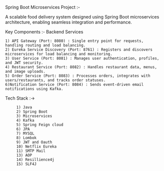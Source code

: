 Spring Boot Microservices Project :-


A scalable food delivery system designed using Spring Boot microservices architecture, enabling seamless integration and performance.


 Key Components :- 
Backend Services

    1) API Gateway (Port: 8080) : Single entry point for requests, handling routing and load balancing.
    2) Eureka Service Discovery (Port: 8761) : Registers and discovers microservices for load balancing and monitoring.
    3) User Service (Port: 8081) : Manages user authentication, profiles, and JWT security.
    4) Restaurant Service (Port: 8082) : Handles restaurant data, menus, and image uploads.
    5) Order Service (Port: 8083) : Processes orders, integrates with users/restaurants, and tracks order statuses.
    6)Notification Service (Port: 8084) : Sends event-driven email notifications using Kafka.

Tech Stack :->

         1) Java 
         2) Spring Boot
         3) Microservices
         4) Kafka
         5) Spring Feign cloud
         6) JPA
         7) MYSQL
         8) Lombok
         9) JWT and Oauth
         10) Netflix Eureka
         11) SMTP Mail
         13) AOP
         14) Resillience4j
         15) SLF4J


